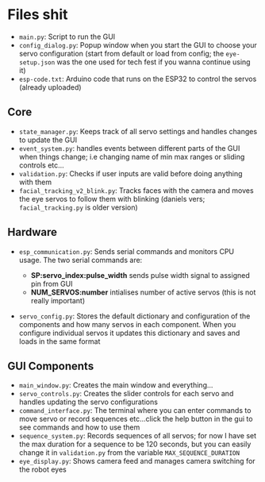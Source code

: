# Files shit



- `main.py`: Script to run the GUI
- `config_dialog.py`: Popup window when you start the GUI to choose your servo configuration (start from default or load from config; the `eye-setup.json` was the one used for tech fest if you wanna continue using it)
- `esp-code.txt`: Arduino code that runs on the ESP32 to control the servos (already  uploaded)

## Core 
- `state_manager.py`: Keeps track of all servo settings and handles changes to update the GUI
- `event_system.py`: handles events between different parts of the GUI when things change; i.e changing name of min max ranges or sliding controls etc...
- `validation.py`: Checks if user inputs are valid before doing anything with them
- `facial_tracking_v2_blink.py`: Tracks faces with the camera and moves the eye servos to follow them with blinking (daniels vers; `facial_tracking.py` is older version)

## Hardware

- `esp_communication.py`: Sends serial commands and monitors CPU usage. The two serial commands are:
    - **SP:servo_index:pulse_width** sends pulse width signal to assigned pin from GUI
    - **NUM_SERVOS:number** intialises number of active servos (this is not really important)
     
- `servo_config.py`: Stores the default dictionary and configuration of the components and how many servos in each component. When you configure individual servos it updates this dictionary and saves and loads in the same format


## GUI Components

- `main_window.py`: Creates the main window and everything...
- `servo_controls.py`: Creates the slider controls for each servo and handles updating the servo configurations
- `command_interface.py`: The terminal where you can enter commands to move servo or record sequences etc...click the help button in the gui to see commands and how to use them
- `sequence_system.py`: Records sequences of all servos; for now I have set the max duration for a sequence to be 120 seconds, but you can easily change it in `validation.py` from the variable `MAX_SEQUENCE_DURATION`
- `eye_display.py`: Shows camera feed and manages camera switching for the robot eyes




